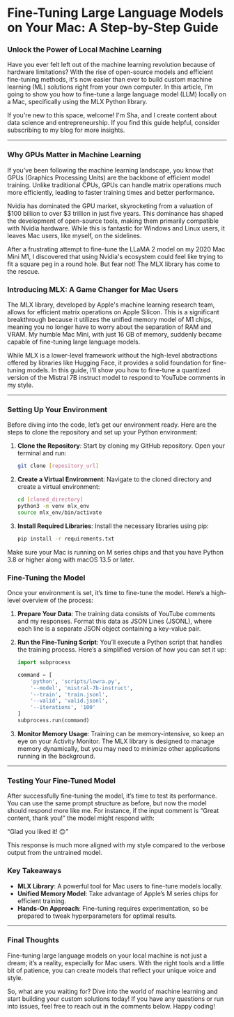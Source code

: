 # Fine-Tuning Large Language Models on Your Mac: A Step-by-Step Guide

### Unlock the Power of Local Machine Learning

Have you ever felt left out of the machine learning revolution because of hardware limitations? With the rise of open-source models and efficient fine-tuning methods, it's now easier than ever to build custom machine learning (ML) solutions right from your own computer. In this article, I'm going to show you how to fine-tune a large language model (LLM) locally on a Mac, specifically using the MLX Python library. 

If you're new to this space, welcome! I'm Sha, and I create content about data science and entrepreneurship. If you find this guide helpful, consider subscribing to my blog for more insights. 

* * *

### Why GPUs Matter in Machine Learning

If you've been following the machine learning landscape, you know that GPUs (Graphics Processing Units) are the backbone of efficient model training. Unlike traditional CPUs, GPUs can handle matrix operations much more efficiently, leading to faster training times and better performance. 

Nvidia has dominated the GPU market, skyrocketing from a valuation of $100 billion to over $3 trillion in just five years. This dominance has shaped the development of open-source tools, making them primarily compatible with Nvidia hardware. While this is fantastic for Windows and Linux users, it leaves Mac users, like myself, on the sidelines. 

After a frustrating attempt to fine-tune the LLaMA 2 model on my 2020 Mac Mini M1, I discovered that using Nvidia's ecosystem could feel like trying to fit a square peg in a round hole. But fear not! The MLX library has come to the rescue.

### Introducing MLX: A Game Changer for Mac Users

The MLX library, developed by Apple's machine learning research team, allows for efficient matrix operations on Apple Silicon. This is a significant breakthrough because it utilizes the unified memory model of M1 chips, meaning you no longer have to worry about the separation of RAM and VRAM. My humble Mac Mini, with just 16 GB of memory, suddenly became capable of fine-tuning large language models.

While MLX is a lower-level framework without the high-level abstractions offered by libraries like Hugging Face, it provides a solid foundation for fine-tuning models. In this guide, I’ll show you how to fine-tune a quantized version of the Mistral 7B instruct model to respond to YouTube comments in my style.

* * *

### Setting Up Your Environment

Before diving into the code, let’s get our environment ready. Here are the steps to clone the repository and set up your Python environment:

1. **Clone the Repository**: Start by cloning my GitHub repository. Open your terminal and run:
   ```bash
   git clone [repository_url]
   ```
2. **Create a Virtual Environment**: Navigate to the cloned directory and create a virtual environment:
   ```bash
   cd [cloned_directory]
   python3 -m venv mlx_env
   source mlx_env/bin/activate
   ```
3. **Install Required Libraries**: Install the necessary libraries using pip:
   ```bash
   pip install -r requirements.txt
   ```

Make sure your Mac is running on M series chips and that you have Python 3.8 or higher along with macOS 13.5 or later. 

### Fine-Tuning the Model

Once your environment is set, it’s time to fine-tune the model. Here’s a high-level overview of the process:

1. **Prepare Your Data**: The training data consists of YouTube comments and my responses. Format this data as JSON Lines (JSONL), where each line is a separate JSON object containing a key-value pair. 

2. **Run the Fine-Tuning Script**: You’ll execute a Python script that handles the training process. Here’s a simplified version of how you can set it up:
   ```python
   import subprocess

   command = [
       'python', 'scripts/lowra.py',
       '--model', 'mistral-7b-instruct',
       '--train', 'train.jsonl',
       '--valid', 'valid.jsonl',
       '--iterations', '100'
   ]
   subprocess.run(command)
   ```

3. **Monitor Memory Usage**: Training can be memory-intensive, so keep an eye on your Activity Monitor. The MLX library is designed to manage memory dynamically, but you may need to minimize other applications running in the background.

* * *

### Testing Your Fine-Tuned Model

After successfully fine-tuning the model, it’s time to test its performance. You can use the same prompt structure as before, but now the model should respond more like me. For instance, if the input comment is “Great content, thank you!” the model might respond with:

“Glad you liked it! 😊”

This response is much more aligned with my style compared to the verbose output from the untrained model. 

### Key Takeaways

- **MLX Library**: A powerful tool for Mac users to fine-tune models locally.
- **Unified Memory Model**: Take advantage of Apple’s M series chips for efficient training.
- **Hands-On Approach**: Fine-tuning requires experimentation, so be prepared to tweak hyperparameters for optimal results.

* * *

### Final Thoughts

Fine-tuning large language models on your local machine is not just a dream; it’s a reality, especially for Mac users. With the right tools and a little bit of patience, you can create models that reflect your unique voice and style. 

So, what are you waiting for? Dive into the world of machine learning and start building your custom solutions today! If you have any questions or run into issues, feel free to reach out in the comments below. Happy coding!